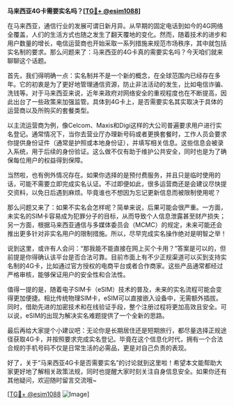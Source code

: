 **马来西亚4G卡需要实名吗？[[TG💪+ @esim1088](https://t.me/s/esim1088)]**

在马来西亚，通信行业的发展可谓日新月异。从早期的固定电话到如今的4G网络全覆盖，人们的生活方式也随之发生了翻天覆地的变化。然而，随着技术的进步和用户数量的增长，电信运营商也开始采取一系列措施来规范市场秩序，其中就包括实名制的要求。那么问题来了：马来西亚的4G卡真的需要实名吗？今天咱们就来聊聊这个话题。

首先，我们得明确一点：实名制并不是一个新的概念，在全球范围内已经存在多年。它的初衷是为了更好地管理通信资源，防止非法活动的发生，比如电信诈骗、洗钱等。对于马来西亚来说，近年来政府对网络安全的重视程度也在不断提高，因此出台了一些政策来加强监管。具体到4G卡上，是否需要实名其实取决于具体的运营商以及所购买的套餐类型。

以主流运营商为例，像Celcom、Maxis和Digi这样的大公司普遍要求用户进行实名登记。通常情况下，当你去营业厅办理新号码或者更换套餐时，工作人员会要求你提供身份证件（通常是护照或本地身份证），并填写相关信息。这些信息会被录入系统，用于后续的身份验证。这么做不仅有助于维护公共安全，同时也是为了确保每位用户的权益得到保障。

当然啦，也有例外情况存在。如果你选择的是预付费服务，并且只是临时使用的话，可能不需要立即完成实名认证。不过即便如此，很多运营商还是会建议尽快提交资料，以免日后遇到麻烦。毕竟谁也不想因为忘记更新信息而被限制使用呢？

那么问题又来了：如果不实名会怎样呢？简单来说，后果可能会很严重。一方面，未实名的SIM卡容易成为犯罪分子的目标，从而导致个人信息泄露甚至财产损失；另一方面，根据马来西亚通信与多媒体委员会（MCMC）的规定，未来可能还会推出更多针对非实名用户的限制措施。所以，尽早完成实名操作绝对是明智之举！

说到这里，或许有人会问：“那我能不能直接在网上买个卡用？”答案是可以的，但前提是你得确认该平台是否合法可靠。目前市面上有不少正规渠道可以买到支持实名制的4G卡，比如通过官方授权的电商平台或者合作商家。这些产品通常都经过严格审核，能够保证用户的安全性和合法性。

值得一提的是，随着电子SIM卡（eSIM）技术的普及，未来的实名流程可能会变得更加便捷。相比传统物理SIM卡，eSIM可以直接嵌入设备中，无需额外插拔。同时，借助先进的加密技术和在线验证手段，整个注册过程将更加高效且安全。可以说，eSIM的出现为解决实名难题提供了一个全新的思路。

最后再给大家提个小建议吧：无论你是长期居住还是短期旅行，都尽量选择正规途径获取4G卡，并按照要求完成实名登记。毕竟在这个信息化时代，拥有一个合法合规的手机号码不仅是日常生活的必需品，更是对自己负责的表现。

好了，关于“马来西亚4G卡是否需要实名”的讨论就到这里啦！希望本文能帮助大家更好地了解相关政策法规，同时也提醒大家时刻关注自身信息安全。如果你还有其他疑问，欢迎随时留言交流哦~

[[TG💪+ @esim1088](https://t.me/s/esim1088) ![Image](https://i.postimg.cc/4NQfJmqS/Snipaste-2025-05-13-00-14-12.png)]